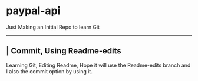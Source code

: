 # paypal-api
Just Making an Initial Repo to learn Git


------------------------------------------
| Commit, Using Readme-edits
------------------------------------------

Learning Git, Editing Readme, Hope it will use the Readme-edits branch and I also the commit option by using it.

